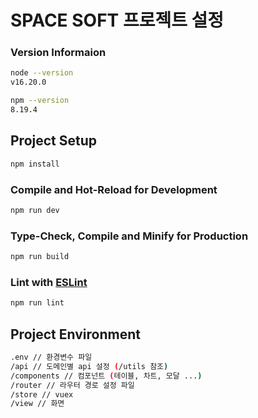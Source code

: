 # SPACE SOFT 프로젝트 설정

### Version Informaion

```sh
node --version
v16.20.0
```

```sh
npm --version
8.19.4
```

## Project Setup

```sh
npm install
```

### Compile and Hot-Reload for Development

```sh
npm run dev
```

### Type-Check, Compile and Minify for Production

```sh
npm run build
```

### Lint with [ESLint](https://eslint.org/)

```sh
npm run lint
```

## Project Environment

```sh
.env // 환경변수 파일
/api // 도메인별 api 설정 (/utils 참조)
/components // 컴포넌트 (테이블, 차트, 모달 ...)
/router // 라우터 경로 설정 파일
/store // vuex
/view // 화면
```
